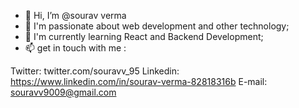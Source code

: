 - 👋 Hi, I’m @sourav verma
- 👀 I'm passionate about web development and other technology;
- 🌱 I'm currently learning React and Backend Development;
- 📫 get in touch with me :

Twitter: twitter.com/souravv_95
Linkedin: https://www.linkedin.com/in/sourav-verma-82818316b
E-mail: souravv9009@gmail.com

<!---
souravv9009/souravv9009 is a ✨ special ✨ repository because its `README.md` (this file) appears on your GitHub profile.
You can click the Preview link to take a look at your changes.
--->
